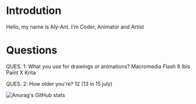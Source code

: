 # Introdution
Hello, my name is Aly-Ant.
I'm Coder, Animator and Artist

# Questions
QUES. 1: What you use for drawings or animations?
Macromedia Flash 8
Ibis Paint X
Krita

QUES. 2: How older you're?
12 (13 in 15 july)

![Anurag's GitHub stats](https://github-readme-stats.vercel.app/api?username=Aly-Ant0&show_icons=true&theme=radical)
